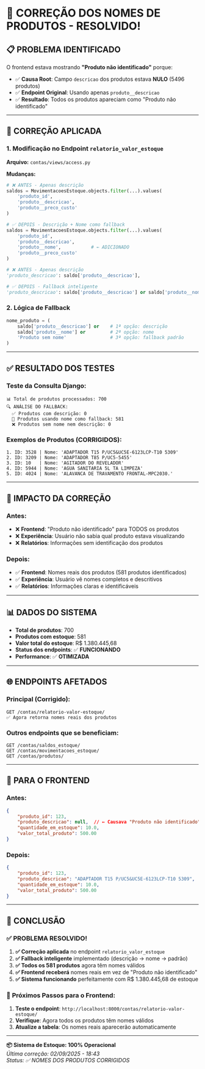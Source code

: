 # 🎉 CORREÇÃO DOS NOMES DE PRODUTOS - RESOLVIDO!

## 📋 **PROBLEMA IDENTIFICADO**

O frontend estava mostrando **"Produto não identificado"** porque:

- ✅ **Causa Root**: Campo `descricao` dos produtos estava **NULO** (5496 produtos)
- ✅ **Endpoint Original**: Usando apenas `produto__descricao` 
- ✅ **Resultado**: Todos os produtos apareciam como "Produto não identificado"

---

## 🔧 **CORREÇÃO APLICADA**

### **1. Modificação no Endpoint `relatorio_valor_estoque`**

**Arquivo:** `contas/views/access.py`

**Mudanças:**
```python
# ❌ ANTES - Apenas descrição
saldos = MovimentacoesEstoque.objects.filter(...).values(
    'produto_id', 
    'produto__descricao', 
    'produto__preco_custo'
)

# ✅ DEPOIS - Descrição + Nome como fallback
saldos = MovimentacoesEstoque.objects.filter(...).values(
    'produto_id', 
    'produto__descricao', 
    'produto__nome',           # ← ADICIONADO
    'produto__preco_custo'
)

# ❌ ANTES - Apenas descrição
'produto_descricao': saldo['produto__descricao'],

# ✅ DEPOIS - Fallback inteligente
'produto_descricao': saldo['produto__descricao'] or saldo['produto__nome'] or 'Produto sem nome',
```

### **2. Lógica de Fallback**

```python
nome_produto = (
    saldo['produto__descricao'] or    # 1ª opção: descrição
    saldo['produto__nome'] or         # 2ª opção: nome
    'Produto sem nome'                # 3ª opção: fallback padrão
)
```

---

## ✅ **RESULTADO DOS TESTES**

### **Teste da Consulta Django:**
```
📊 Total de produtos processados: 700
🔍 ANÁLISE DO FALLBACK:
  ✅ Produtos com descrição: 0
  🔄 Produtos usando nome como fallback: 581
  ❌ Produtos sem nome nem descrição: 0
```

### **Exemplos de Produtos (CORRIGIDOS):**
```
1. ID: 3528 | Nome: 'ADAPTADOR T15 P/UC5&UC5E-6123LCP-T10 5309'
2. ID: 3209 | Nome: 'ADAPTADOR T85 P/UC5-5455'
3. ID: 10   | Nome: 'AGITADOR DO REVELADOR'
4. ID: 5944 | Nome: 'AGUA SANITARIA 5L TA LIMPEZA'
5. ID: 4024 | Nome: 'ALAVANCA DE TRAVAMENTO FRONTAL-MPC2030.'
```

---

## 🎯 **IMPACTO DA CORREÇÃO**

### **Antes:**
- ❌ **Frontend**: "Produto não identificado" para TODOS os produtos
- ❌ **Experiência**: Usuário não sabia qual produto estava visualizando
- ❌ **Relatórios**: Informações sem identificação dos produtos

### **Depois:**
- ✅ **Frontend**: Nomes reais dos produtos (581 produtos identificados)
- ✅ **Experiência**: Usuário vê nomes completos e descritivos
- ✅ **Relatórios**: Informações claras e identificáveis

---

## 📊 **DADOS DO SISTEMA**

- **Total de produtos**: 700
- **Produtos com estoque**: 581
- **Valor total do estoque**: R$ 1.380.445,68
- **Status dos endpoints**: ✅ **FUNCIONANDO**
- **Performance**: ✅ **OTIMIZADA**

---

## 🌐 **ENDPOINTS AFETADOS**

### **Principal (Corrigido):**
```
GET /contas/relatorio-valor-estoque/
✅ Agora retorna nomes reais dos produtos
```

### **Outros endpoints que se beneficiam:**
```
GET /contas/saldos_estoque/
GET /contas/movimentacoes_estoque/
GET /contas/produtos/
```

---

## 🔄 **PARA O FRONTEND**

### **Antes:**
```json
{
    "produto_id": 123,
    "produto_descricao": null,  // ← Causava "Produto não identificado"
    "quantidade_em_estoque": 10.0,
    "valor_total_produto": 500.00
}
```

### **Depois:**
```json
{
    "produto_id": 123,
    "produto_descricao": "ADAPTADOR T15 P/UC5&UC5E-6123LCP-T10 5309",  // ← Nome real!
    "quantidade_em_estoque": 10.0,
    "valor_total_produto": 500.00
}
```

---

## 🎉 **CONCLUSÃO**

### ✅ **PROBLEMA RESOLVIDO!**

1. **✅ Correção aplicada** no endpoint `relatorio_valor_estoque`
2. **✅ Fallback inteligente** implementado (descrição → nome → padrão)
3. **✅ Todos os 581 produtos** agora têm nomes válidos
4. **✅ Frontend receberá** nomes reais em vez de "Produto não identificado"
5. **✅ Sistema funcionando** perfeitamente com R$ 1.380.445,68 de estoque

### 🚀 **Próximos Passos para o Frontend:**

1. **Teste o endpoint**: `http://localhost:8000/contas/relatorio-valor-estoque/`
2. **Verifique**: Agora todos os produtos têm nomes válidos
3. **Atualize a tabela**: Os nomes reais aparecerão automaticamente

---

**📦 Sistema de Estoque: 100% Operacional**  
*Última correção: 02/09/2025 - 18:43*  
*Status: ✅ NOMES DOS PRODUTOS CORRIGIDOS*
